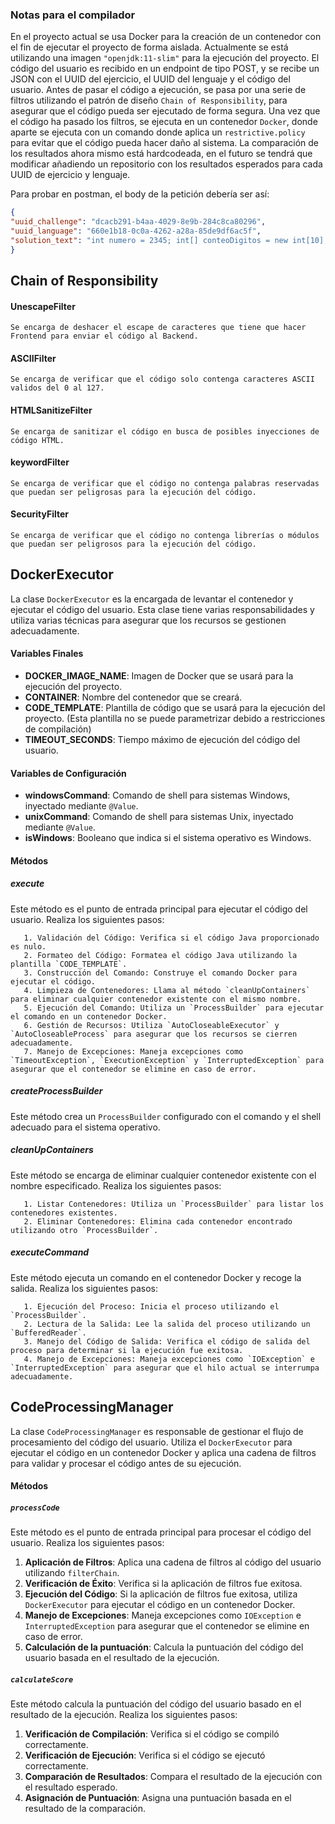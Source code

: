 ### Notas para el compilador

En el proyecto actual se usa Docker para la creación de un contenedor con el fin de ejecutar el proyecto de forma aislada. Actualmente se está utilizando una imagen `"openjdk:11-slim"` para la ejecución del proyecto.
El código del usuario es recibido en un endpoint de tipo POST, y se recibe un JSON con el UUID del ejercicio, el UUID del lenguaje y el código del usuario.
Antes de pasar el código a ejecución, se pasa por una serie de filtros utilizando el patrón de diseño `Chain of Responsibility`, para asegurar que el código pueda ser ejecutado de forma segura.
Una vez que el código ha pasado los filtros, se ejecuta en un contenedor `Docker`, donde aparte se ejecuta con un comando donde aplica un `restrictive.policy` para evitar que el código pueda hacer daño al sistema.
La comparación de los resultados ahora mismo está hardcodeada, en el futuro se tendrá que modificar añadiendo un repositorio con los resultados esperados para cada UUID de ejercicio y lenguaje.

Para probar en postman, el body de la petición debería ser así:
```json
{
"uuid_challenge": "dcacb291-b4aa-4029-8e9b-284c8ca80296",
"uuid_language": "660e1b18-0c0a-4262-a28a-85de9df6ac5f",
"solution_text": "int numero = 2345; int[] conteoDigitos = new int[10]; while (numero > 0) { int digito = numero % 10; conteoDigitos[digito]++; numero /= 10; } int resultado = 0; for (int i = 9; i >= 0; i--) { while (conteoDigitos[i] > 0) { resultado = resultado * 10 + i; conteoDigitos[i]--; } } System.out.println(resultado);"
}
```

## Chain of Responsibility

#### UnescapeFilter 
    Se encarga de deshacer el escape de caracteres que tiene que hacer Frontend para enviar el código al Backend.
#### ASCIIFilter
    Se encarga de verificar que el código solo contenga caracteres ASCII validos del 0 al 127.
#### HTMLSanitizeFilter
    Se encarga de sanitizar el código en busca de posibles inyecciones de código HTML.
#### keywordFilter
    Se encarga de verificar que el código no contenga palabras reservadas que puedan ser peligrosas para la ejecución del código.
#### SecurityFilter
    Se encarga de verificar que el código no contenga librerías o módulos que puedan ser peligrosos para la ejecución del código.


## DockerExecutor

La clase `DockerExecutor` es la encargada de levantar el contenedor y ejecutar el código del usuario. Esta clase tiene varias responsabilidades y utiliza varias técnicas para asegurar que los recursos se gestionen adecuadamente.

#### Variables Finales

- **DOCKER_IMAGE_NAME**: Imagen de Docker que se usará para la ejecución del proyecto.
- **CONTAINER**: Nombre del contenedor que se creará.
- **CODE_TEMPLATE**: Plantilla de código que se usará para la ejecución del proyecto.
  (Esta plantilla no se puede parametrizar debido a restricciones de compilación)
- **TIMEOUT_SECONDS**: Tiempo máximo de ejecución del código del usuario.

#### Variables de Configuración

- **windowsCommand**: Comando de shell para sistemas Windows, inyectado mediante `@Value`.
- **unixCommand**: Comando de shell para sistemas Unix, inyectado mediante `@Value`.
- **isWindows**: Booleano que indica si el sistema operativo es Windows.

#### Métodos

##### execute

Este método es el punto de entrada principal para ejecutar el código del usuario. Realiza los siguientes pasos:

       1. Validación del Código: Verifica si el código Java proporcionado es nulo.
       2. Formateo del Código: Formatea el código Java utilizando la plantilla `CODE_TEMPLATE`.
       3. Construcción del Comando: Construye el comando Docker para ejecutar el código.
       4. Limpieza de Contenedores: Llama al método `cleanUpContainers` para eliminar cualquier contenedor existente con el mismo nombre.
       5. Ejecución del Comando: Utiliza un `ProcessBuilder` para ejecutar el comando en un contenedor Docker.
       6. Gestión de Recursos: Utiliza `AutoCloseableExecutor` y `AutoCloseableProcess` para asegurar que los recursos se cierren adecuadamente.
       7. Manejo de Excepciones: Maneja excepciones como `TimeoutException`, `ExecutionException` y `InterruptedException` para asegurar que el contenedor se elimine en caso de error.

##### createProcessBuilder

Este método crea un `ProcessBuilder` configurado con el comando y el shell adecuado para el sistema operativo.

##### cleanUpContainers

Este método se encarga de eliminar cualquier contenedor existente con el nombre especificado. Realiza los siguientes pasos:

       1. Listar Contenedores: Utiliza un `ProcessBuilder` para listar los contenedores existentes.
       2. Eliminar Contenedores: Elimina cada contenedor encontrado utilizando otro `ProcessBuilder`.

##### executeCommand

Este método ejecuta un comando en el contenedor Docker y recoge la salida. Realiza los siguientes pasos:

       1. Ejecución del Proceso: Inicia el proceso utilizando el `ProcessBuilder`.
       2. Lectura de la Salida: Lee la salida del proceso utilizando un `BufferedReader`.
       3. Manejo del Código de Salida: Verifica el código de salida del proceso para determinar si la ejecución fue exitosa.
       4. Manejo de Excepciones: Maneja excepciones como `IOException` e `InterruptedException` para asegurar que el hilo actual se interrumpa adecuadamente.


## CodeProcessingManager

La clase `CodeProcessingManager` es responsable de gestionar el flujo de procesamiento del código del usuario. Utiliza el `DockerExecutor` para ejecutar el código en un contenedor Docker y aplica una cadena de filtros para validar y procesar el código antes de su ejecución.

#### Métodos

  ##### `processCode`

Este método es el punto de entrada principal para procesar el código del usuario. Realiza los siguientes pasos:

1. **Aplicación de Filtros**: Aplica una cadena de filtros al código del usuario utilizando `filterChain`.
2. **Verificación de Éxito**: Verifica si la aplicación de filtros fue exitosa.
3. **Ejecución del Código**: Si la aplicación de filtros fue exitosa, utiliza `DockerExecutor` para ejecutar el código en un contenedor Docker.
4. **Manejo de Excepciones**: Maneja excepciones como `IOException` e `InterruptedException` para asegurar que el contenedor se elimine en caso de error.
5. **Calculación de la puntuación**: Calcula la puntuación del código del usuario basada en el resultado de la ejecución.

##### `calculateScore`

Este método calcula la puntuación del código del usuario basado en el resultado de la ejecución. Realiza los siguientes pasos:

1. **Verificación de Compilación**: Verifica si el código se compiló correctamente.
2. **Verificación de Ejecución**: Verifica si el código se ejecutó correctamente.
3. **Comparación de Resultados**: Compara el resultado de la ejecución con el resultado esperado.
4. **Asignación de Puntuación**: Asigna una puntuación basada en el resultado de la comparación.

